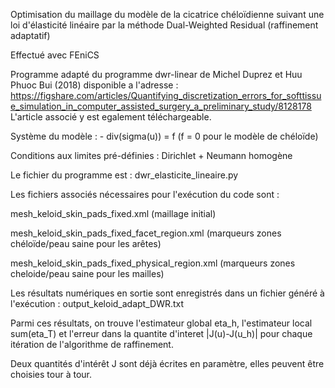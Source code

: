 Optimisation du maillage du modèle de la cicatrice chéloïdienne suivant une loi d'élasticité linéaire par la méthode Dual-Weighted Residual (raffinement adaptatif)

Effectué avec FEniCS

Programme adapté du programme dwr-linear de Michel Duprez et Huu Phuoc Bui (2018) disponible a l'adresse :
https://figshare.com/articles/Quantifying_discretization_errors_for_softtissue_simulation_in_computer_assisted_surgery_a_preliminary_study/8128178
L'article associé y est egalement téléchargeable.

Système du modèle : - div(sigma(u)) = f  (f = 0 pour le modèle de chéloïde)

Conditions aux limites pré-définies :
Dirichlet + Neumann homogène

Le fichier du programme est : dwr_elasticite_lineaire.py

Les fichiers associés nécessaires pour l'exécution du code sont :

mesh_keloid_skin_pads_fixed.xml  (maillage initial)

mesh_keloid_skin_pads_fixed_facet_region.xml  (marqueurs zones chéloïde/peau saine pour les arêtes)

mesh_keloid_skin_pads_fixed_physical_region.xml  (marqueurs zones cheloide/peau saine pour les mailles)


Les résultats numériques en sortie sont enregistrés dans un fichier généré à l'exécution :
output_keloid_adapt_DWR.txt

Parmi ces résultats, on trouve l'estimateur global eta_h, l'estimateur local sum(eta_T) et l'erreur dans la quantite d'interet |J(u)-J(u_h)| pour chaque itération de l'algorithme de raffinement.

Deux quantités d'intérêt J sont déjà écrites en paramètre, elles peuvent être choisies tour à tour.
